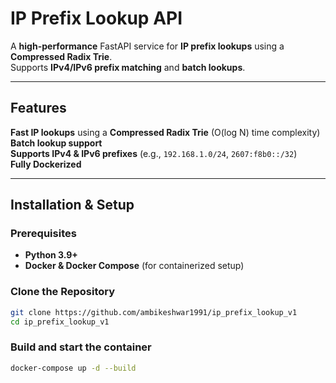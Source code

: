 # IP Prefix Lookup API  
A **high-performance** FastAPI service for **IP prefix lookups** using a **Compressed Radix Trie**.  
Supports **IPv4/IPv6 prefix matching** and **batch lookups**.  

---

## Features  
**Fast IP lookups** using a **Compressed Radix Trie** (O(log N) time complexity)   
**Batch lookup support**   
**Supports IPv4 & IPv6 prefixes** (e.g., `192.168.1.0/24`, `2607:f8b0::/32`)   
**Fully Dockerized**  

---

## Installation & Setup  
### Prerequisites  
- **Python 3.9+**  
- **Docker & Docker Compose** (for containerized setup)

### Clone the Repository  
```bash
git clone https://github.com/ambikeshwar1991/ip_prefix_lookup_v1
cd ip_prefix_lookup_v1
```

### Build and start the container  
```bash
docker-compose up -d --build
```
